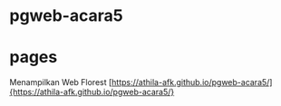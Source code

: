 # pgweb-acara5
# pages
Menampilkan Web Florest
[https://athila-afk.github.io/pgweb-acara5/]{https://athila-afk.github.io/pgweb-acara5/}